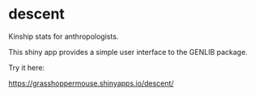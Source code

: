 # descent
Kinship stats for anthropologists.

This shiny app provides a simple user interface to the GENLIB package.

Try it here:

https://grasshoppermouse.shinyapps.io/descent/
